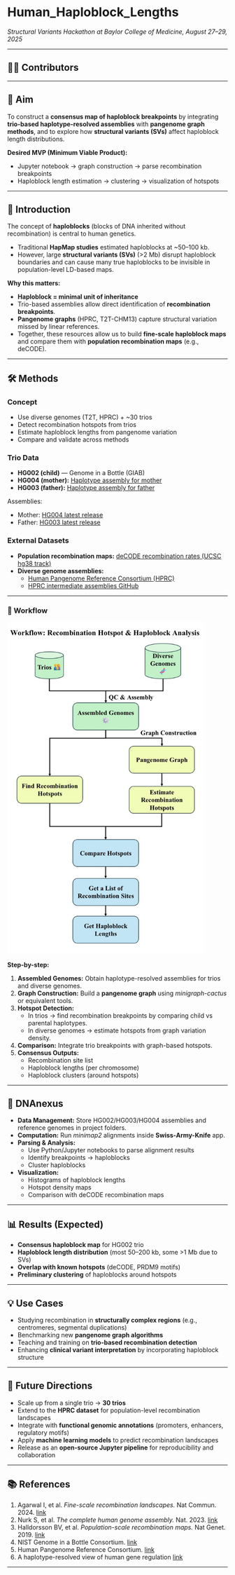 # Human_Haploblock_Lengths  
*Structural Variants Hackathon at Baylor College of Medicine, August 27–29, 2025*  

---

## 👩‍🔬 Contributors  
  

---

## 🎯 Aim  
To construct a **consensus map of haploblock breakpoints** by integrating **trio-based haplotype-resolved assemblies** with **pangenome graph methods**, and to explore how **structural variants (SVs)** affect haploblock length distributions.  

**Desired MVP (Minimum Viable Product):**  
- Jupyter notebook → graph construction → parse recombination breakpoints  
- Haploblock length estimation → clustering → visualization of hotspots  

---

## 📖 Introduction  

The concept of **haploblocks** (blocks of DNA inherited without recombination) is central to human genetics.  
- Traditional **HapMap studies** estimated haploblocks at ~50–100 kb.  
- However, large **structural variants (SVs)** (>2 Mb) disrupt haploblock boundaries and can cause many true haploblocks to be invisible in population-level LD-based maps.  

**Why this matters:**  
- **Haploblock = minimal unit of inheritance**  
- Trio-based assemblies allow direct identification of **recombination breakpoints**.  
- **Pangenome graphs** (HPRC, T2T-CHM13) capture structural variation missed by linear references.  
- Together, these resources allow us to build **fine-scale haploblock maps** and compare them with **population recombination maps** (e.g., deCODE).  

---

## 🛠️ Methods  

### Concept  
- Use diverse genomes (T2T, HPRC) + ~30 trios  
- Detect recombination hotspots from trios  
- Estimate haploblock lengths from pangenome variation  
- Compare and validate across methods  

### Trio Data  
- **HG002 (child)** — Genome in a Bottle (GIAB)  
- **HG004 (mother):** [Haplotype assembly for mother](https://www.ncbi.nlm.nih.gov/datasets/genome/GCA_018852615.3/)  
- **HG003 (father):** [Haplotype assembly for father](https://www.ncbi.nlm.nih.gov/datasets/genome/GCA_018852605.3/)  

Assemblies:  
- Mother: [HG004 latest release](https://ftp-trace.ncbi.nlm.nih.gov/ReferenceSamples/giab/release/AshkenazimTrio/HG004_NA24143_mother/latest/)  
- Father: [HG003 latest release](https://ftp-trace.ncbi.nlm.nih.gov/ReferenceSamples/giab/release/AshkenazimTrio/HG003_NA24149_father/latest/)  

### External Datasets  
- **Population recombination maps:** [deCODE recombination rates (UCSC hg38 track)](https://genome.ucsc.edu/cgi-bin/hgTrackUi?db=hg38&g=recombRate2)  
- **Diverse genome assemblies:**  
  - [Human Pangenome Reference Consortium (HPRC)](https://humanpangenome.org/data/)  
  - [HPRC intermediate assemblies GitHub](https://github.com/human-pangenomics/hprc_intermediate_assembly)  

---

### 🔄 Workflow  

<img width="450" alt="workflow_diagram" src="https://github.com/collaborativebioinformatics/Human_Haploblock_Lengths/blob/main/Flowchart.JPG" />

**Step-by-step:**  
1. **Assembled Genomes:** Obtain haplotype-resolved assemblies for trios and diverse genomes.  
2. **Graph Construction:** Build a **pangenome graph** using *minigraph-cactus* or equivalent tools.  
3. **Hotspot Detection:**  
   - In trios → find recombination breakpoints by comparing child vs parental haplotypes.  
   - In diverse genomes → estimate hotspots from graph variation density.  
4. **Comparison:** Integrate trio breakpoints with graph-based hotspots.  
5. **Consensus Outputs:**  
   - Recombination site list  
   - Haploblock lengths (per chromosome)  
   - Haploblock clusters (around hotspots)  

---

## 🧪 DNAnexus  

- **Data Management:** Store HG002/HG003/HG004 assemblies and reference genomes in project folders.  
- **Computation:** Run *minimap2* alignments inside **Swiss-Army-Knife** app.  
- **Parsing & Analysis:**  
  - Use Python/Jupyter notebooks to parse alignment results  
  - Identify breakpoints → haploblocks  
  - Cluster haploblocks  
- **Visualization:**  
  - Histograms of haploblock lengths  
  - Hotspot density maps  
  - Comparison with deCODE recombination maps  

---

## 📊 Results (Expected)  

- **Consensus haploblock map** for HG002 trio  
- **Haploblock length distribution** (most 50–200 kb, some >1 Mb due to SVs)  
- **Overlap with known hotspots** (deCODE, PRDM9 motifs)  
- **Preliminary clustering** of haploblocks around hotspots  

---

## 💡 Use Cases  

- Studying recombination in **structurally complex regions** (e.g., centromeres, segmental duplications)  
- Benchmarking new **pangenome graph algorithms**  
- Teaching and training on **trio-based recombination detection**  
- Enhancing **clinical variant interpretation** by incorporating haploblock structure  

---

## 🚀 Future Directions  

- Scale up from a single trio → **30 trios**  
- Extend to the **HPRC dataset** for population-level recombination landscapes  
- Integrate with **functional genomic annotations** (promoters, enhancers, regulatory motifs)  
- Apply **machine learning models** to predict recombination landscapes  
- Release as an **open-source Jupyter pipeline** for reproducibility and collaboration  

---

## 📚 References  

1. Agarwal I, et al. *Fine-scale recombination landscapes.* Nat Commun. 2024. [link](https://www.nature.com/articles/s41467-024-50079-5)  
2. Nurk S, et al. *The complete human genome assembly.* Nat. 2023. [link](https://pmc.ncbi.nlm.nih.gov/articles/PMC10234299)  
3. Halldorsson BV, et al. *Population-scale recombination maps.* Nat Genet. 2019. [link](https://pmc.ncbi.nlm.nih.gov/articles/PMC12350169)  
4. NIST Genome in a Bottle Consortium. [link](https://www.nist.gov/programs-projects/genome-bottle)  
5. Human Pangenome Reference Consortium. [link](https://pubmed.ncbi.nlm.nih.gov/40702183/)
6. A haplotype-resolved view of human gene regulation [link](https://pmc.ncbi.nlm.nih.gov/articles/PMC12157683/)

---
